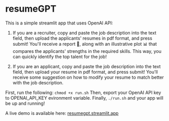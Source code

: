 # resumeGPT

This is a simple streamlit app that uses OpenAI API:

1) If you are a recruiter, copy and paste the job description into the text field, then upload the applicants' resumes in pdf format, and press submit! You'll receive a report 📁, along with an illustrative plot 📊 that compares the applicants' strengths in the required skills. This way, you can quickly identify the top talent for the job!

2) If you are an applicant, copy and paste the job description into the text field, then upload your resume in pdf format, and press submit! You'll receive some suggestion on how to modify your resume to match better with the job description.

First, run the following: ```chmod +x run.sh```
Then, export your OpenAI API key to OPENAI_API_KEY evironment variable.
Finally, ```./run.sh``` and your app will be up and running!

A live demo is available here:
[resumegpt.streamlit.app](resumegpt.streamlit.app)


